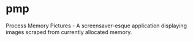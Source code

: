 # pmp
Process Memory Pictures - A screensaver-esque application displaying images scraped from currently allocated memory.
